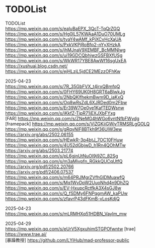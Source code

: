 # TODOList
TODOList  
https://mp.weixin.qq.com/s/ealuBaEPX_3QcT-TqQrZGQ  
https://mp.weixin.qq.com/s/Hg0lL57KWAaA1DuO70UMLg  
https://mp.weixin.qq.com/s/tvaY4wAMf_kPjXCvHcXaUA  
https://mp.weixin.qq.com/s/PxkVKPjRoBfp2-nYyXHzkA  
https://mp.weixin.qq.com/s/ihMJnaV9XEMBF_BcMMNlwg  
https://mp.weixin.qq.com/s/ui19GDCQbhjwzGSFBXfUSg  
https://mp.weixin.qq.com/s/WkWR17YBE8AwWf16sgUxEA  
https://xushuai.blog.csdn.net/  
https://mp.weixin.qq.com/s/ejHLzjL5jdCE2MEzzOFhKw  

2025-04-23  
https://mp.weixin.qq.com/s/7R_35GbFVX_t4irxQBmfqQ  
https://mp.weixin.qq.com/s/0FHY69UK0H8GRT6aBlwkJg  
https://mp.weixin.qq.com/s/2NbQKlfhekmBwm9D_iaKxQ  
https://mp.weixin.qq.com/s/Oq8wRsZdL6XJRDed0m2Fbw  
https://mp.weixin.qq.com/s/Er39W7Oe0ye1KafTEDWsnw  
https://mp.weixin.qq.com/s/iKkfZ-TipR71iEXJXbFYxg  
[FAR] https://mp.weixin.qq.com/s/ZNeMG4hWGo6vntNfbFWydg   
[framepack] https://mp.weixin.qq.com/s/VjZGKiiGWjvTRMSRLgGOLQ   
https://mp.weixin.qq.com/s/gRqyNlF8BTkh9f36UlW3ew  
https://arxiv.org/abs/2502.06155  
https://mp.weixin.qq.com/s/HEwkR-3p4btJ_7OC10FHuw  
https://mp.weixin.qq.com/s/4U52dGbjwD_h1Rn4QOhMTw  
https://arxiv.org/abs/2503.21774  
https://mp.weixin.qq.com/s/pL6gjnUtNuOl9j9ZC_82Sg  
https://mp.weixin.qq.com/s/m3aMjvpfn_RGkkQUCqUtfQ  
https://arxiv.org/pdf/2502.20766  
https://arxiv.org/pdf/2406.07537  
https://mp.weixin.qq.com/s/m64PRJMgrZVfhGlDMuawfQ  
https://mp.weixin.qq.com/s/Mq1WvDpW2UuoNhd4n9DhZQ  
https://mp.weixin.qq.com/s/EV-HxupcRctfkA3X4sGJ8w  
https://mp.weixin.qq.com/s/Q_fSDMy6FNPqgmAW_kaPUw  
https://mp.weixin.qq.com/s/zfavrP43dFKmB-vLosKdjQ  

2025-04-23  
https://mp.weixin.qq.com/s/mLRMHXq51HDBN_Vaylm_mw  

2025-04-29  
https://mp.weixin.qq.com/s/eUrV5XgxuhimSTGPOfwntw
[trae] https://www.trae.ai/  
[暴躁教授] https://github.com/LYiHub/mad-professor-public  